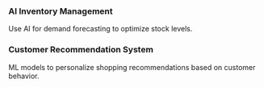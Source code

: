 ### AI Inventory Management
Use AI for demand forecasting to optimize stock levels.

### Customer Recommendation System
ML models to personalize shopping recommendations based on customer behavior.

